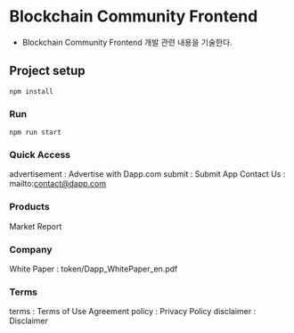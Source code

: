 # Blockchain Community Frontend

- Blockchain Community Frontend 개발 관련 내용을 기술한다.

## Project setup

```
npm install
```

### Run

```
npm run start
```

### Quick Access

advertisement : Advertise with Dapp.com
submit : Submit App
Contact Us : mailto:contact@dapp.com

### Products

Market
Report

### Company

White Paper : token/Dapp_WhitePaper_en.pdf

### Terms

terms : Terms of Use Agreement
policy : Privacy Policy
disclaimer : Disclaimer
